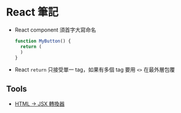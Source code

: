 # React 筆記

- React component 須首字大寫命名
  ```js
  function MyButton() {
    return (
    )
  }
  ```

- React `return` 只接受單一 tag，如果有多個 tag 要用 `<>` 在最外層包覆

## Tools

- [HTML -> JSX 轉換器](https://transform.tools/html-to-jsx)
